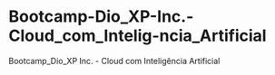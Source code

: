 # Bootcamp-Dio_XP-Inc.-Cloud_com_Intelig-ncia_Artificial
Bootcamp_Dio_XP Inc. - Cloud com Inteligência Artificial
